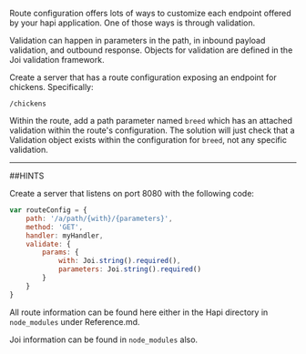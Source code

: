 Route configuration offers lots of ways to customize each endpoint offered
by your hapi application. One of those ways is through validation.

Validation can happen in parameters in the path, in inbound payload
validation, and outbound response. Objects for validation are defined
in the Joi validation framework.

Create a server that has a route configuration exposing an endpoint for
chickens. Specifically:

```
/chickens
```

Within the route, add a path parameter named `breed` which has an attached
validation within the route's configuration.
The solution will just check that a Validation object exists within the
configuration for `breed`, not any specific validation.

-----------------------------------------------------------------
##HINTS

Create a server that listens on port 8080 with the following code:

```js
var routeConfig = {
    path: '/a/path/{with}/{parameters}',
    method: 'GET',
    handler: myHandler,
    validate: {
        params: {
            with: Joi.string().required(),
            parameters: Joi.string().required()
        }
    }
}
```

All route information can be found here either in the Hapi directory
in `node_modules` under Reference.md.

Joi information can be found in `node_modules` also.

